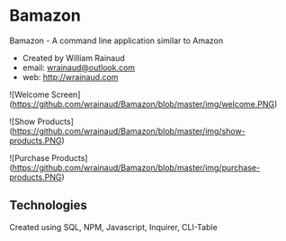 # Bamazon
Bamazon - A command line application similar to Amazon

- Created by William Rainaud 
- email: wrainaud@outlook.com
- web: http://wrainaud.com

![Welcome Screen] (https://github.com/wrainaud/Bamazon/blob/master/img/welcome.PNG)

![Show Products] (https://github.com/wrainaud/Bamazon/blob/master/img/show-products.PNG)

![Purchase Products] (https://github.com/wrainaud/Bamazon/blob/master/img/purchase-products.PNG)

## Technologies
Created using SQL, NPM, Javascript, Inquirer, CLI-Table